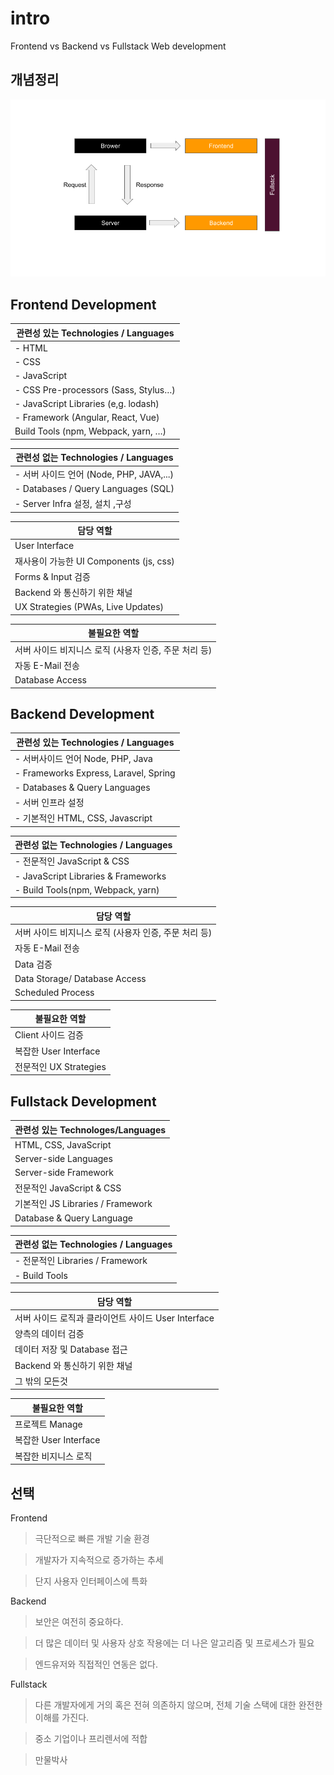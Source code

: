 # intro

Frontend vs Backend vs Fullstack Web development

## 개념정리
![](https://raw.githubusercontent.com/ParkHyunjun/tutorial/master/images/tutorial_intro.png)

## Frontend Development
| 관련성 있는 Technologies / Languages |
| ------ |
| - HTML |
| - CSS  |
| - JavaScript |
| - CSS Pre-processors (Sass, Stylus…) |
| - JavaScript Libraries (e,g. lodash) |
| - Framework (Angular, React, Vue)    |
| Build Tools (npm, Webpack, yarn, …)  |

| 관련성 없는 Technologies / Languages |
| ------ |
| - 서버 사이드 언어 (Node, PHP, JAVA,...) |
| - Databases / Query Languages (SQL) |
| - Server Infra 설정, 설치 ,구성   |

| 담당 역할 |
| ------ |
| User Interface |
| 재사용이 가능한 UI Components (js, css) |
| Forms & Input 검증 |
| Backend 와 통신하기 위한 채널 |
| UX Strategies (PWAs, Live Updates) |

| 불필요한 역할 |
| ------ |
| 서버 사이드 비지니스 로직 (사용자 인증, 주문 처리 등) |
| 자동 E-Mail 전송 |
| Database Access |

## Backend Development
| 관련성 있는 Technologies / Languages |
| ------ |
| - 서버사이드 언어 Node, PHP, Java |
| - Frameworks Express, Laravel, Spring  |
| - Databases & Query Languages |
| - 서버 인프라 설정 |
| - 기본적인 HTML, CSS, Javascript |

| 관련성 없는 Technologies / Languages |
| ------ |
| - 전문적인 JavaScript & CSS |
| - JavaScript Libraries & Frameworks |
| - Build Tools(npm, Webpack, yarn) |

| 담당 역할 |
| ------ |
| 서버 사이드 비지니스 로직 (사용자 인증, 주문 처리 등) |
| 자동 E-Mail 전송 |
| Data 검증 |
| Data Storage/ Database Access |
| Scheduled Process |

| 불필요한 역할 |
| ------ |
| Client 사이드 검증 |
| 복잡한 User Interface |
| 전문적인 UX Strategies |

## Fullstack Development
| 관련성 있는 Technologes/Languages |
| ------ |
| HTML, CSS, JavaScript |
| Server-side Languages |
| Server-side Framework |
| 전문적인 JavaScript & CSS |
| 기본적인 JS Libraries / Framework |
| Database & Query Language |

 관련성 없는 Technologies / Languages |
| ------ |
| - 전문적인 Libraries / Framework |
| - Build Tools |

| 담당 역할 |
| ------ |
| 서버 사이드 로직과 클라이언트 사이드 User Interface |
| 양측의 데이터 검증 |
| 데이터 저장 및 Database 접근 |
| Backend 와 통신하기 위한 채널 |
| 그 밖의 모든것 |

| 불필요한 역할 |
| ------ |
| 프로젝트 Manage |
| 복잡한 User Interface |
| 복잡한 비지니스 로직 |

## 선택
Frontend
> 극단적으로 빠른 개발 기술 환경 

> 개발자가 지속적으로 증가하는 추세

> 단지 사용자 인터페이스에 특화

Backend
> 보안은 여전히 중요하다.

> 더 많은 데이터 및 사용자 상호 작용에는 더 나은 알고리즘 및 프로세스가 필요

> 엔드유저와 직접적인 연동은 없다.

Fullstack
> 다른 개발자에게 거의 혹은 전혀 의존하지 않으며, 전체 기술 스택에 대한 완전한 이해를 가진다.

> 중소 기업이나 프리렌서에 적합

> 만물박사